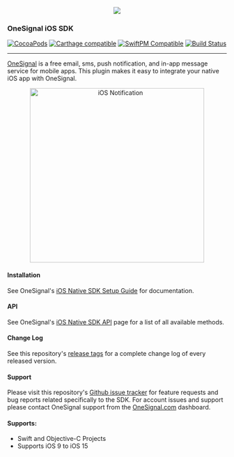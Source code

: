 <p align="center">
  <img src="https://media.onesignal.com/cms/Website%20Layout/logo-red.svg"/>
</p>

### OneSignal iOS SDK

[![CocoaPods](https://img.shields.io/cocoapods/v/OneSignal.svg)](https://cocoapods.org/pods/OneSignal) [![Carthage compatible](https://img.shields.io/badge/Carthage-compatible-4BC51D.svg)](https://github.com/Carthage/Carthage) [![SwiftPM Compatible](https://img.shields.io/badge/SwiftPM-Compatible-brightgreen.svg)](https://goo.gl/E01ufX) [![Build Status](https://travis-ci.org/OneSignal/OneSignal-iOS-SDK.svg?branch=master)](https://travis-ci.org/OneSignal/OneSignal-iOS-SDK)

---

[OneSignal](https://www.onesignal.com) is a free email, sms, push notification, and in-app message
service for mobile apps. This plugin makes it easy to integrate your native iOS app with OneSignal.

<p align="center"><img src="https://app.onesignal.com/images/ios_10_notification_image.gif" width="400" alt="iOS Notification"></p>

#### Installation

See OneSignal's [iOS Native SDK Setup Guide](https://documentation.onesignal.com/docs/ios-sdk-setup)
for documentation.

#### API

See OneSignal's [iOS Native SDK API](https://documentation.onesignal.com/docs/ios-native-sdk) page
for a list of all available methods.

#### Change Log

See this repository's [release tags](https://github.com/OneSignal/OneSignal-iOS-SDK/releases) for a
complete change log of every released version.

#### Support

Please visit this
repository's [Github issue tracker](https://github.com/OneSignal/OneSignal-iOS-SDK/issues) for
feature requests and bug reports related specifically to the SDK. For account issues and support
please contact OneSignal support from the [OneSignal.com](https://onesignal.com) dashboard.

#### Supports:

* Swift and Objective-C Projects
* Supports iOS 9 to iOS 15
